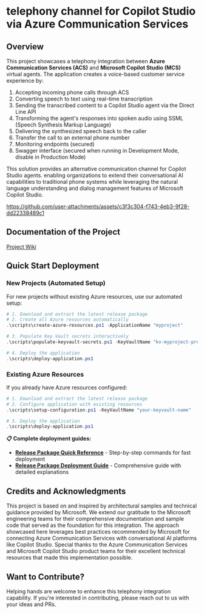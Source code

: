 # telephony channel for Copilot Studio via Azure Communication Services

## Overview

This project showcases a telephony integration between **Azure Communication Services (ACS)** and **Microsoft Copilot Studio (MCS)** virtual agents. 
The application creates a voice-based customer service experience by:

1. Accepting incoming phone calls through ACS
2. Converting speech to text using real-time transcription
3. Sending the transcribed content to a Copilot Studio agent via the Direct Line API
4. Transforming the agent's responses into spoken audio using SSML (Speech Synthesis Markup Language)
5. Delivering the synthesized speech back to the caller
6. Transfer the call to an external phone number
7. Monitoring endpoints (secured)
8. Swagger interface (secured when running in Development Mode, disable in Production Mode)


This solution provides an alternative communication channel for Copilot Studio agents.
enabling organizations to extend their conversational AI capabilities to traditional phone systems
while leveraging the natural language understanding and dialog management features of Microsoft Copilot Studio.


https://github.com/user-attachments/assets/c3f3c304-f743-4eb3-9f28-dd22338489c1

## Documentation of the Project
[Project Wiki](https://github.com/holgerimbery/ACSforMCS/wiki)

## Quick Start Deployment

### New Projects (Automated Setup)
For new projects without existing Azure resources, use our automated setup:

```powershell
# 1. Download and extract the latest release package
# 2. Create all Azure resources automatically
.\scripts\create-azure-resources.ps1 -ApplicationName "myproject"

# 3. Populate Key Vault secrets interactively  
.\scripts\populate-keyvault-secrets.ps1 -KeyVaultName "kv-myproject-prod"

# 4. Deploy the application
.\scripts\deploy-application.ps1
```

### Existing Azure Resources
If you already have Azure resources configured:

```powershell
# 1. Download and extract the latest release package
# 2. Configure application with existing resources
.\scripts\setup-configuration.ps1 -KeyVaultName "your-keyvault-name"

# 3. Deploy the application
.\scripts\deploy-application.ps1
```

**📋 Complete deployment guides:**
- **[Release Package Quick Reference](https://github.com/holgerimbery/ACSforMCS/wiki/Release-Package-Quick-Reference)** - Step-by-step commands for fast deployment
- **[Release Package Deployment Guide](https://github.com/holgerimbery/ACSforMCS/wiki/Release-Package-Deployment)** - Comprehensive guide with detailed explanations


## Credits and Acknowledgments
This project is based on and inspired by architectural samples and technical guidance provided by Microsoft. We extend our gratitude to the Microsoft engineering teams for their comprehensive documentation and sample code that served as the foundation for this integration. The approach showcased here leverages best practices recommended by Microsoft for connecting Azure Communication Services with conversational AI platforms like Copilot Studio. Special thanks to the Azure Communication Services and Microsoft Copilot Studio product teams for their excellent technical resources that made this implementation possible.

     
## Want to Contribute?
Helping hands are welcome to enhance this telephony integration capability. If you're interested in contributing, please reach out to us with your ideas and PRs. 

